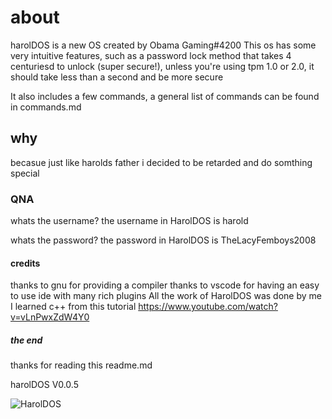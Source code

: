 # about

harolDOS is a new OS created by Obama Gaming#4200
This os has some very intuitive features, such as a password lock method that takes 4 centuriesd to unlock (super secure!), unless you're using tpm 1.0 or 2.0, it should take less than a second and be more secure

It also includes a few commands, a general list of commands can be found in commands.md

## why

becasue just like harolds father i decided to be retarded and do somthing special

### QNA

whats the username?
the username in HarolDOS is harold

whats the password?
the password in HarolDOS is TheLacyFemboys2008

#### credits

thanks to gnu for providing a compiler
thanks to vscode for having an easy to use ide with many rich plugins
All the work of HarolDOS was done by me
I learned c++ from this tutorial <https://www.youtube.com/watch?v=vLnPwxZdW4Y0>

##### the end

thanks for reading this readme.md

harolDOS V0.0.5

![HarolDOS](https://user-images.githubusercontent.com/68093909/123341082-d0cd6900-d4f9-11eb-80d4-49d9e40b2b4a.png)
